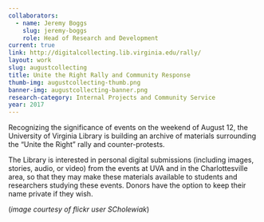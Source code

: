 ```yaml
---
collaborators: 
  - name: Jeremy Boggs
    slug: jeremy-boggs
    role: Head of Research and Development
current: true
link: http://digitalcollecting.lib.virginia.edu/rally/
layout: work
slug: augustcollecting
title: Unite the Right Rally and Community Response
thumb-img: augustcollecting-thumb.png
banner-img: augustcollecting-banner.png
research-category: Internal Projects and Community Service
year: 2017
---
```


Recognizing the significance of events on the weekend of August 12, the University of Virginia Library is building an archive of materials surrounding the “Unite the Right” rally and counter-protests.

The Library is interested in personal digital submissions (including images, stories, audio, or video) from the events at UVA and in the Charlottesville area, so that they may make these materials available to students and researchers studying these events. Donors have the option to keep their name private if they wish.

(_image courtesy of flickr user SCholewiak_)